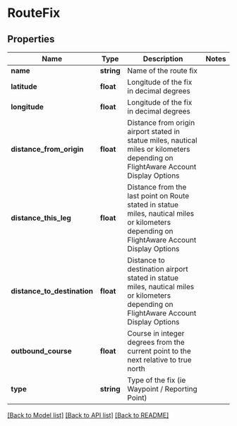 # RouteFix

## Properties
Name | Type | Description | Notes
------------ | ------------- | ------------- | -------------
**name** | **string** | Name of the route fix | 
**latitude** | **float** | Longitude of the fix in decimal degrees | 
**longitude** | **float** | Longitude of the fix in decimal degrees | 
**distance_from_origin** | **float** | Distance from origin airport stated in statue miles, nautical miles or kilometers depending on FlightAware Account Display Options | 
**distance_this_leg** | **float** | Distance from the last point on Route stated in statue miles, nautical miles or kilometers depending on FlightAware Account Display Options | 
**distance_to_destination** | **float** | Distance to destination airport stated in statue miles, nautical miles or kilometers depending on FlightAware Account Display Options | 
**outbound_course** | **float** | Course in integer degrees from the current point to the next relative to true north | 
**type** | **string** | Type of the fix (ie Waypoint / Reporting Point) | 

[[Back to Model list]](../../README.md#documentation-for-models) [[Back to API list]](../../README.md#documentation-for-api-endpoints) [[Back to README]](../../README.md)

